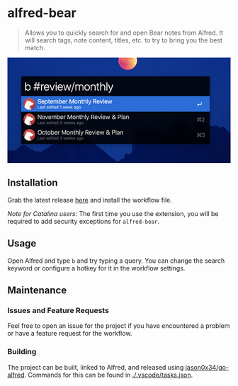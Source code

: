 # alfred-bear

> Allows you to quickly search for and open Bear notes from Alfred. It will search tags, note content, titles, etc. to try to bring you the best match.

![usage example screenshot](/image.png)

## Installation

Grab the latest release [here](https://github.com/bjrnt/alfred-bear/releases/) and install the workflow file.

_Note for Catalina users:_ The first time you use the extension, you will be required to add security exceptions for `alfred-bear`.

## Usage

Open Alfred and type `b` and try typing a query. You can change the search keyword or configure a hotkey for it in the workflow settings.

## Maintenance

### Issues and Feature Requests

Feel free to open an issue for the project if you have encountered a problem or have a feature request for the workflow.

### Building

The project can be built, linked to Alfred, and released using [jason0x34/go-alfred](https://github.com/jason0x43/go-alfred). Commands for this can be found in [./.vscode/tasks.json](./.vscode/tasks.json).

